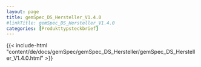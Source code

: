 ```yaml
---
layout: page
title: gemSpec_DS_Hersteller_V1.4.0
#linkTitle: gemSpec_DS_Hersteller_V1.4.0
categories: [Produkttypsteckbrief]
---
```

{{< include-html "content/de/docs/gemSpec/gemSpec_DS_Hersteller/gemSpec_DS_Hersteller_V1.4.0.html" >}}